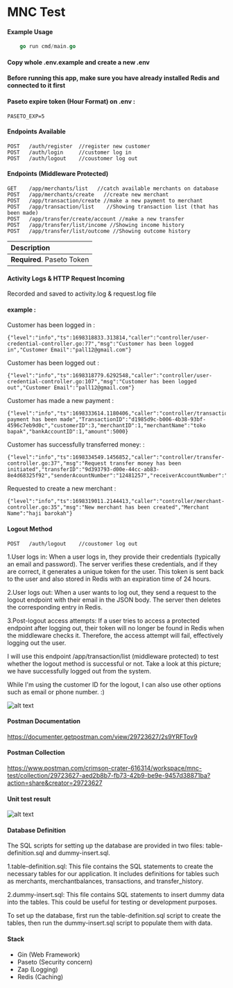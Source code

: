 
# MNC Test


#### Example Usage

```go
	go run cmd/main.go
```

#### Copy whole .env.example and create a new .env

#### Before running this app, make sure you have already installed Redis and connected to it first

#### Paseto expire token (Hour Format) on .env :
```
PASETO_EXP=5
```
#### Endpoints Available

```http
POST   /auth/register  //register new customer         
POST   /auth/login     //customer log in          
POST   /auth/logout    //coustomer log out         
```

#### Endpoints (Middleware Protected)
```http
GET    /app/merchants/list   //catch available merchants on database
POST   /app/merchants/create   //create new merchant 
POST   /app/transaction/create //make a new payment to merchant
POST   /app/transaction/list    //Showing transaction list (that has been made)
POST   /app/transfer/create/account //make a new transfer 
POST   /app/transfer/list/income //Showing income history
POST   /app/transfer/list/outcome //Showing outcome history
```

| Description                |
| :------------------------- |
| **Required**. Paseto Token |

#### Activity Logs & HTTP Request Incoming
Recorded and saved to activity.log & request.log file
#### example :
Customer has been logged in :
```
{"level":"info","ts":1698318833.313814,"caller":"controller/user-credential-controller.go:77","msg":"Customer has been logged in","Customer Email":"pall12@gmail.com"}
```
Customer has been logged out :
```
{"level":"info","ts":1698318779.6292548,"caller":"controller/user-credential-controller.go:107","msg":"Customer has been logged out","Customer Email":"pall12@gmail.com"}
```
Customer has made a new payment :
```
{"level":"info","ts":1698333614.1180406,"caller":"controller/transaction_controller.go:44","msg":"A payment has been made","TransactionID":"d1985d9c-b006-4b38-93bf-4596c7eb9d0c","customerID":3,"merchantID":1,"merchantName":"toko bapak","bankAccountID":1,"amount":5000}
```
Customer has successfully transferred money: :
```
{"level":"info","ts":1698334549.1456852,"caller":"controller/transfer-controller.go:37","msg":"Request transfer money has been initiated","transferID":"9d393793-d00e-44cc-ab83-8e4d68325f92","senderAcountNumber":"12481257","receiverAccountNumber":"128124756","amount":10000}
```
Requested to create a new merchant :
```
{"level":"info","ts":1698319011.2144413,"caller":"controller/merchant-controller.go:35","msg":"New merchant has been created","Merchant Name":"haji barokah"}
```

#### Logout Method
```http
POST   /auth/logout    //coustomer log out  
```
1.User logs in: When a user logs in, they provide their credentials (typically an email and password). The server verifies these credentials, and if they are correct, it generates a unique token for the user. This token is sent back to the user and also stored in Redis with an expiration time of 24 hours.

2.User logs out: When a user wants to log out, they send a request to the logout endpoint with their email in the JSON body. The server then deletes the corresponding entry in Redis.

3.Post-logout access attempts: If a user tries to access a protected endpoint after logging out, their token will no longer be found in Redis when the middleware checks it. Therefore, the access attempt will fail, effectively logging out the user.

I will use this endpoint /app/transaction/list (middleware protected) to test whether the logout method is successful or not. Take a look at this picture; we have successfully logged out from the system.

While I'm using the customer ID for the logout, I can also use other options such as email or phone number. :)

![alt text](https://i.ibb.co/ZHCTYLF/Screenshot-2023-10-26-190104.jpg)

#### Postman Documentation
https://documenter.getpostman.com/view/29723627/2s9YRFTov9

#### Postman Collection
https://www.postman.com/crimson-crater-616314/workspace/mnc-test/collection/29723627-aed2b8b7-fb73-42b9-be9e-9457d38871ba?action=share&creator=29723627

#### Unit test result
![alt text](https://i.ibb.co/cFxrvLL/unit-test-res.jpg)

#### Database Definition
The SQL scripts for setting up the database are provided in two files: table-definition.sql and dummy-insert.sql.

1.table-definition.sql: This file contains the SQL statements to create the necessary tables for our application. It includes definitions for tables such as merchants, merchantbalances, transactions, and transfer_history.

2.dummy-insert.sql: This file contains SQL statements to insert dummy data into the tables. This could be useful for testing or development purposes.

To set up the database, first run the table-definition.sql script to create the tables, then run the dummy-insert.sql script to populate them with data.

#### Stack
- Gin (Web Framework)
- Paseto (Security concern)
- Zap (Logging)
- Redis (Caching)
